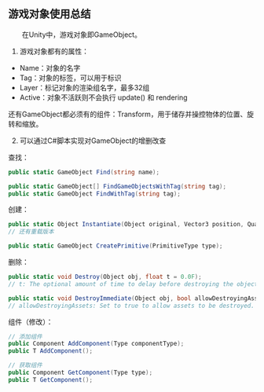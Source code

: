 ## 游戏对象使用总结
　　在Unity中，游戏对象即GameObject。

 1. 游戏对象都有的属性：

   + Name：对象的名字
   + Tag：对象的标签，可以用于标识
   + Layer：标记对象的渲染组名字，最多32组
   + Active：对象不活跃则不会执行 update() 和 rendering
   
   还有GameObject都必须有的组件：Transform，用于储存并操控物体的位置、旋转和缩放。
 
 
 2. 可以通过C#脚本实现对GameObject的增删改查

 查找：
 ```c#
 public static GameObject Find(string name);                             // 通过名字查找

 public static GameObject[] FindGameObjectsWithTag(string tag);          // 通过Tag查找多个对象
 public static GameObject FindWithTag(string tag);                       // 通过Tag查找单个对象
 ```
 
 创建：
 ```c#
 public static Object Instantiate(Object original, Vector3 position, Quaternion rotation);
 // 还有重载版本
 
 public static GameObject CreatePrimitive(PrimitiveType type);
 ```
 
 删除：
 ```c#
 public static void Destroy(Object obj, float t = 0.0F);
 // t: The optional amount of time to delay before destroying the object.
 
 public static void DestroyImmediate(Object obj, bool allowDestroyingAssets = false);
 // allowDestroyingAssets: Set to true to allow assets to be destroyed.
 ```
 
 组件（修改）： 
 ```c#
 // 添加组件
 public Component AddComponent(Type componentType);
 public T AddComponent();
 
 // 获取组件
 public Component GetComponent(Type type);
 public T GetComponent();
 ```     


 